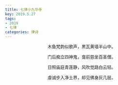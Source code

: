 ```yaml
---
title: 七律小九华寺
key: 2019.5.27
tags: 
- 2019
- 七律
categories: 律诗
---
```


<p align="center">木鱼梵韵似歌声，黒瓦黄墙半山中。
</p>
<p align="center">门后痴立四神鬼，龛前慈坐百圣僧。
</p>
<p align="center">日照庙庭青莲静，风吹觉路白云轻。
</p>
<p align="center">虔诚步入净土界，却见佛身灰几层。
</p>
